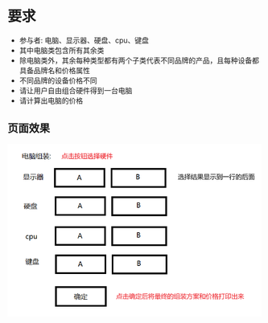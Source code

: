 # 要求

- 参与者: 电脑、显示器、硬盘、cpu、键盘
- 其中电脑类包含所有其余类
- 除电脑类外，其余每种类型都有两个子类代表不同品牌的产品，且每种设备都具备品牌名和价格属性
- 不同品牌的设备价格不同
- 请让用户自由组合硬件得到一台电脑
- 请计算出电脑的价格

## 页面效果

![](md-img/2022-12-08-17-50-45.png)